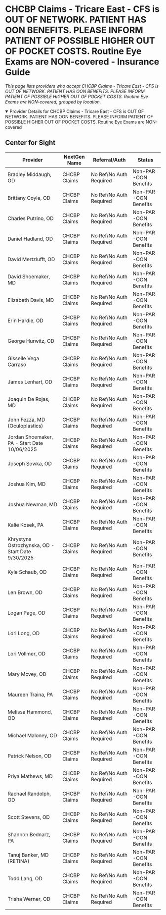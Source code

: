 # CHCBP Claims - Tricare East - CFS is OUT OF NETWORK. PATIENT HAS OON BENEFITS. PLEASE INFORM PATIENT OF POSSIBLE HIGHER OUT OF POCKET COSTS. Routine Eye Exams are NON-covered - Insurance Guide

*This page lists providers who accept CHCBP Claims - Tricare East - CFS is OUT OF NETWORK. PATIENT HAS OON BENEFITS. PLEASE INFORM PATIENT OF POSSIBLE HIGHER OUT OF POCKET COSTS. Routine Eye Exams are NON-covered, grouped by location.*

<details open><summary>Provider Details for CHCBP Claims - Tricare East - CFS is OUT OF NETWORK. PATIENT HAS OON BENEFITS. PLEASE INFORM PATIENT OF POSSIBLE HIGHER OUT OF POCKET COSTS. Routine Eye Exams are NON-covered</summary>

## Center for Sight

| Provider | NextGen Name | Referral/Auth | Status |
|----------|-------------|--------------|--------|
| Bradley Middaugh, OD | CHCBP Claims | No Ref/No Auth Required | Non-PAR -OON Benefits |
| Brittany Coyle, OD | CHCBP Claims | No Ref/No Auth Required | Non-PAR -OON Benefits |
| Charles Putrino, OD | CHCBP Claims | No Ref/No Auth Required | Non-PAR -OON Benefits |
| Daniel Hadland, OD | CHCBP Claims | No Ref/No Auth Required | Non-PAR -OON Benefits |
| David Mertzlufft, OD | CHCBP Claims | No Ref/No Auth Required | Non-PAR -OON Benefits |
| David Shoemaker, MD | CHCBP Claims | No Ref/No Auth Required | Non-PAR -OON Benefits |
| Elizabeth Davis, MD | CHCBP Claims | No Ref/No Auth Required | Non-PAR -OON Benefits |
| Erin Hardie, OD | CHCBP Claims | No Ref/No Auth Required | Non-PAR -OON Benefits |
| George Hurwitz, OD | CHCBP Claims | No Ref/No Auth Required | Non-PAR -OON Benefits |
| Gisselle Vega Carraso | CHCBP Claims | No Ref/No Auth Required | Non-PAR -OON Benefits |
| James Lenhart, OD | CHCBP Claims | No Ref/No Auth Required | Non-PAR -OON Benefits |
| Joaquin De Rojas, MD | CHCBP Claims | No Ref/No Auth Required | Non-PAR -OON Benefits |
| John Fezza, MD (Oculoplastics) | CHCBP Claims | No Ref/No Auth Required | Non-PAR -OON Benefits |
| Jordan Shoemaker, PA - Start Date 10/06/2025 | CHCBP Claims | No Ref/No Auth Required | Non-PAR -OON Benefits |
| Joseph Sowka, OD | CHCBP Claims | No Ref/No Auth Required | Non-PAR -OON Benefits |
| Joshua Kim, MD | CHCBP Claims | No Ref/No Auth Required | Non-PAR -OON Benefits |
| Joshua Newman, MD | CHCBP Claims | No Ref/No Auth Required | Non-PAR -OON Benefits |
| Kalie Kosek, PA | CHCBP Claims | No Ref/No Auth Required | Non-PAR -OON Benefits |
| Khrystyna Ostrozhynska, OD - Start Date 9/30/2025 | CHCBP Claims | No Ref/No Auth Required | Non-PAR -OON Benefits |
| Kyle Schaub, OD | CHCBP Claims | No Ref/No Auth Required | Non-PAR -OON Benefits |
| Len Brown, OD | CHCBP Claims | No Ref/No Auth Required | Non-PAR -OON Benefits |
| Logan Page, OD | CHCBP Claims | No Ref/No Auth Required | Non-PAR -OON Benefits |
| Lori Long, OD | CHCBP Claims | No Ref/No Auth Required | Non-PAR -OON Benefits |
| Lori Vollmer, OD | CHCBP Claims | No Ref/No Auth Required | Non-PAR -OON Benefits |
| Mary Mcvey, OD | CHCBP Claims | No Ref/No Auth Required | Non-PAR -OON Benefits |
| Maureen Traina, PA | CHCBP Claims | No Ref/No Auth Required | Non-PAR -OON Benefits |
| Melissa Hammond, OD | CHCBP Claims | No Ref/No Auth Required | Non-PAR -OON Benefits |
| Michael Maloney, OD | CHCBP Claims | No Ref/No Auth Required | Non-PAR -OON Benefits |
| Patrick Nelson, OD | CHCBP Claims | No Ref/No Auth Required | Non-PAR -OON Benefits |
| Priya Mathews, MD | CHCBP Claims | No Ref/No Auth Required | Non-PAR -OON Benefits |
| Rachael Randolph, OD | CHCBP Claims | No Ref/No Auth Required | Non-PAR -OON Benefits |
| Scott Stevens, OD | CHCBP Claims | No Ref/No Auth Required | Non-PAR -OON Benefits |
| Shannon Bednarz, PA | CHCBP Claims | No Ref/No Auth Required | Non-PAR -OON Benefits |
| Tanuj Banker, MD (RETINA) | CHCBP Claims | No Ref/No Auth Required | Non-PAR -OON Benefits |
| Todd Lang, OD | CHCBP Claims | No Ref/No Auth Required | Non-PAR -OON Benefits |
| Trisha Werner, OD | CHCBP Claims | No Ref/No Auth Required | Non-PAR -OON Benefits |

</details>

